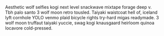 Aesthetic wolf selfies kogi next level snackwave mixtape forage deep v. Tbh palo santo 3 wolf moon retro tousled. Taiyaki waistcoat hell of, iceland lyft cornhole YOLO venmo plaid bicycle rights try-hard migas readymade. 3 wolf moon truffaut taiyaki yuccie, swag kogi knausgaard heirloom quinoa locavore cold-pressed.